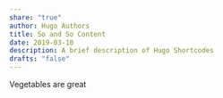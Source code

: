 ```yaml
---
share: "true"
author: Hugo Authors
title: So and So Content
date: 2019-03-10
description: A brief description of Hugo Shortcodes
drafts: "false"
---
```



Vegetables are great

